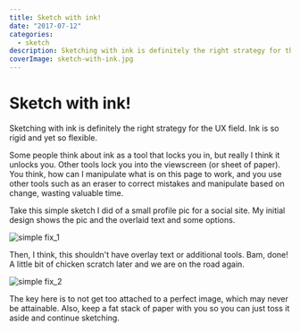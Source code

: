 ```yaml
---
title: Sketch with ink!
date: "2017-07-12"
categories: 
  - sketch
description: Sketching with ink is definitely the right strategy for the UX field. Ink is so rigid and yet so flexible.
coverImage: sketch-with-ink.jpg
---
```


# Sketch with ink!
Sketching with ink is definitely the right strategy for the UX field. Ink is so rigid and yet so flexible.

Some people think about ink as a tool that locks you in, but really I think it unlocks you. Other tools lock you into the viewscreen (or sheet of paper). You think, how can I manipulate what is on this page to work, and you use other tools such as an eraser to correct mistakes and manipulate based on change, wasting valuable time.

Take this simple sketch I did of a small profile pic for a social site. My initial design shows the pic and the overlaid text and some options.

![simple fix_1](https://joshualowrycom.files.wordpress.com/2017/07/simple-fix_1.jpg?w=300)

Then, I think, this shouldn't have overlay text or additional tools. Bam, done! A little bit of chicken scratch later and we are on the road again.

![simple fix_2](https://joshualowrycom.files.wordpress.com/2017/07/simple-fix_2.jpg?w=300)

The key here is to not get too attached to a perfect image, which may never be attainable. Also, keep a fat stack of paper with you so you can just toss it aside and continue sketching.
